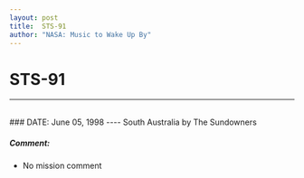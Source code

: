 ```yaml
---
layout: post
title:  STS-91
author: "NASA: Music to Wake Up By"
---
```


# STS-91
----
<br/>
### DATE: June 05, 1998
----
South Australia by The Sundowners

##### Comment:
* No mission comment
